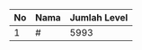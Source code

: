 | No | Nama            | Jumlah Level |
|----|-----------------|--------------|
| 1  | #    |    5993        |
